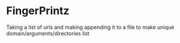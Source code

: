 # FingerPrintz
Taking a list of urls and making appending it to a file to make unique domain/arguments/directories list

